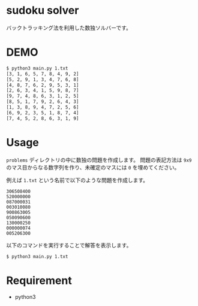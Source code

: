 # sudoku solver

バックトラッキング法を利用した数独ソルバーです。

# DEMO

```bash
$ python3 main.py 1.txt
[3, 1, 6, 5, 7, 8, 4, 9, 2]
[5, 2, 9, 1, 3, 4, 7, 6, 8]
[4, 8, 7, 6, 2, 9, 5, 3, 1]
[2, 6, 3, 4, 1, 5, 9, 8, 7]
[9, 7, 4, 8, 6, 3, 1, 2, 5]
[8, 5, 1, 7, 9, 2, 6, 4, 3]
[1, 3, 8, 9, 4, 7, 2, 5, 6]
[6, 9, 2, 3, 5, 1, 8, 7, 4]
[7, 4, 5, 2, 8, 6, 3, 1, 9]
```

# Usage

`problems` ディレクトリの中に数独の問題を作成します。
問題の表記方法は `9x9` のマス目からなる数字列を作り、未確定のマスには `0` を埋めてください。

例えば `1.txt` という名前で以下のような問題を作成します。

```
306508400
520000000
087000031
003010080
900863005
050090600
130000250
000000074
005206300
```

以下のコマンドを実行することで解答を表示します。

```bash
$ python3 main.py 1.txt
```

# Requirement

- python3

